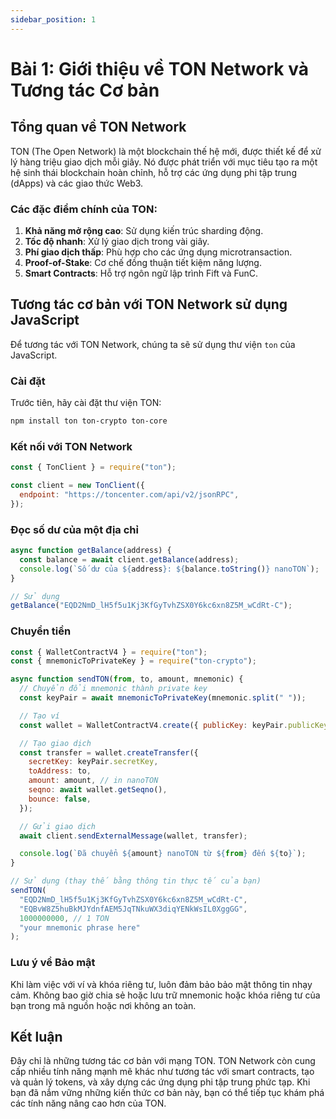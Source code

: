 ```yaml
---
sidebar_position: 1
---
```


# Bài 1: Giới thiệu về TON Network và Tương tác Cơ bản

## Tổng quan về TON Network

TON (The Open Network) là một blockchain thế hệ mới, được thiết kế để xử lý hàng triệu giao dịch mỗi giây. Nó được phát triển với mục tiêu tạo ra một hệ sinh thái blockchain hoàn chỉnh, hỗ trợ các ứng dụng phi tập trung (dApps) và các giao thức Web3.

### Các đặc điểm chính của TON:

1. **Khả năng mở rộng cao**: Sử dụng kiến trúc sharding động.
2. **Tốc độ nhanh**: Xử lý giao dịch trong vài giây.
3. **Phí giao dịch thấp**: Phù hợp cho các ứng dụng microtransaction.
4. **Proof-of-Stake**: Cơ chế đồng thuận tiết kiệm năng lượng.
5. **Smart Contracts**: Hỗ trợ ngôn ngữ lập trình Fift và FunC.

## Tương tác cơ bản với TON Network sử dụng JavaScript

Để tương tác với TON Network, chúng ta sẽ sử dụng thư viện `ton` của JavaScript.

### Cài đặt

Trước tiên, hãy cài đặt thư viện TON:

```bash
npm install ton ton-crypto ton-core
```

### Kết nối với TON Network

```javascript
const { TonClient } = require("ton");

const client = new TonClient({
  endpoint: "https://toncenter.com/api/v2/jsonRPC",
});
```

### Đọc số dư của một địa chỉ

```javascript
async function getBalance(address) {
  const balance = await client.getBalance(address);
  console.log(`Số dư của ${address}: ${balance.toString()} nanoTON`);
}

// Sử dụng
getBalance("EQD2NmD_lH5f5u1Kj3KfGyTvhZSX0Y6kc6xn8Z5M_wCdRt-C");
```

### Chuyển tiền

```javascript
const { WalletContractV4 } = require("ton");
const { mnemonicToPrivateKey } = require("ton-crypto");

async function sendTON(from, to, amount, mnemonic) {
  // Chuyển đổi mnemonic thành private key
  const keyPair = await mnemonicToPrivateKey(mnemonic.split(" "));

  // Tạo ví
  const wallet = WalletContractV4.create({ publicKey: keyPair.publicKey, workchain: 0 });

  // Tạo giao dịch
  const transfer = wallet.createTransfer({
    secretKey: keyPair.secretKey,
    toAddress: to,
    amount: amount, // in nanoTON
    seqno: await wallet.getSeqno(),
    bounce: false,
  });

  // Gửi giao dịch
  await client.sendExternalMessage(wallet, transfer);

  console.log(`Đã chuyển ${amount} nanoTON từ ${from} đến ${to}`);
}

// Sử dụng (thay thế bằng thông tin thực tế của bạn)
sendTON(
  "EQD2NmD_lH5f5u1Kj3KfGyTvhZSX0Y6kc6xn8Z5M_wCdRt-C",
  "EQBvW8Z5huBkMJYdnfAEM5JqTNkuWX3diqYENkWsIL0XggGG",
  1000000000, // 1 TON
  "your mnemonic phrase here"
);
```

### Lưu ý về Bảo mật

Khi làm việc với ví và khóa riêng tư, luôn đảm bảo bảo mật thông tin nhạy cảm. Không bao giờ chia sẻ hoặc lưu trữ mnemonic hoặc khóa riêng tư của bạn trong mã nguồn hoặc nơi không an toàn.

## Kết luận

Đây chỉ là những tương tác cơ bản với mạng TON. TON Network còn cung cấp nhiều tính năng mạnh mẽ khác như tương tác với smart contracts, tạo và quản lý tokens, và xây dựng các ứng dụng phi tập trung phức tạp. Khi bạn đã nắm vững những kiến thức cơ bản này, bạn có thể tiếp tục khám phá các tính năng nâng cao hơn của TON.
